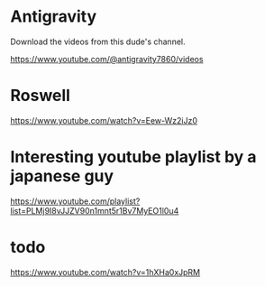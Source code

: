 # Antigravity

Download the videos from this dude's channel.

https://www.youtube.com/@antigravity7860/videos

# Roswell

https://www.youtube.com/watch?v=Eew-Wz2iJz0

# Interesting youtube playlist by a japanese guy

https://www.youtube.com/playlist?list=PLMj9I8vJJZV90n1mnt5r1Bv7MyEO1l0u4

# todo

https://www.youtube.com/watch?v=1hXHa0xJpRM